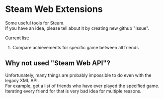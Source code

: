 # Steam Web Extensions
Some useful tools for Steam.\
If you have an idea, please tell about it by creating new github "Issue".

Current list:
1. Compare achievements for specific game between all friends

## Why not used "Steam Web API"?
Unfortunately, many things are probably impossible to do even with the legacy XML API.\
For example, get a list of friends who have ever played the specified game.\
Iterating every friend for that is very bad idea for multiple reasons.